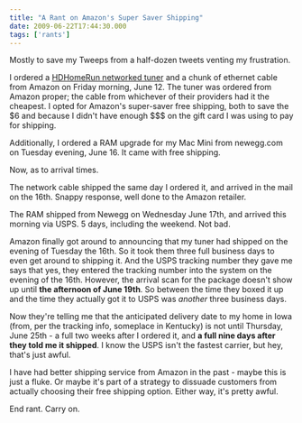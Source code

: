 ```yaml
---
title: "A Rant on Amazon's Super Saver Shipping"
date: 2009-06-22T17:44:30.000
tags: ['rants']
---
```


Mostly to save my Tweeps from a half-dozen tweets venting my frustration.

I ordered a [HDHomeRun networked tuner](http://www.amazon.com/gp/product/B0010Y414Q/) and a chunk of ethernet cable from Amazon on Friday morning, June 12. The tuner was ordered from Amazon proper; the cable from whichever of their providers had it the cheapest. I opted for Amazon's super-saver free shipping, both to save the $6 and because I didn't have enough $$$ on the gift card I was using to pay for shipping.

Additionally, I ordered a RAM upgrade for my Mac Mini from newegg.com on Tuesday evening, June 16. It came with free shipping.

Now, as to arrival times.

The network cable shipped the same day I ordered it, and arrived in the mail on the 16th. Snappy response, well done to the Amazon retailer.

The RAM shipped from Newegg on Wednesday June 17th, and arrived this morning via USPS. 5 days, including the weekend. Not bad.

Amazon finally got around to announcing that my tuner had shipped on the evening of Tuesday the 16th. So it took them three full business days to even get around to shipping it. And the USPS tracking number they gave me says that yes, they entered the tracking number into the system on the evening of the 16th. However, the arrival scan for the package doesn't show up until **the afternoon of June 19th**. So between the time they boxed it up and the time they actually got it to USPS was _another_ three business days.

Now they're telling me that the anticipated delivery date to my home in Iowa (from, per the tracking info, someplace in Kentucky) is not until Thursday, June 25th - a full two weeks after I ordered it, and **a full nine days after they told me it shipped**. I know the USPS isn't the fastest carrier, but hey, that's just awful.

I have had better shipping service from Amazon in the past - maybe this is just a fluke. Or maybe it's part of a strategy to dissuade customers from actually choosing their free shipping option. Either way, it's pretty awful.

End rant. Carry on.
